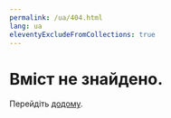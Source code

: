 ```yaml
---
permalink: /ua/404.html
lang: ua
eleventyExcludeFromCollections: true
---
```

# Вміст не знайдено.

Перейдіть <a href="/ua/">додому</a>.

<!--

Read more: https://www.11ty.dev/docs/quicktips/not-found/

This will work for both GitHub pages and Netlify:

* https://help.github.com/articles/creating-a-custom-404-page-for-your-github-pages-site/
* https://www.netlify.com/docs/redirects/#custom-404

-->
